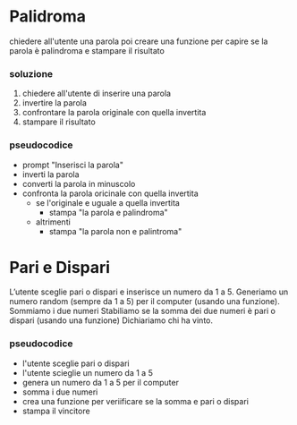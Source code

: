 # Palidroma
chiedere all'utente una parola poi creare una funzione per capire se la parola è palindroma e stampare il risultato

### soluzione 

1) chiedere all'utente di inserire una parola 
2) invertire la parola 
3) confrontare la parola originale con quella invertita
4) stampare il risultato

### pseudocodice 

- prompt "Inserisci la parola"
- inverti la parola 
- converti la parola in minuscolo
- confronta la parola oricinale con quella invertita 
    - se l'originale e uguale a quella invertita 
        - stampa "la parola e palindroma"
    - altrimenti 
        - stampa "la parola non e palintroma"

# Pari e Dispari
L’utente sceglie pari o dispari e inserisce un numero da 1 a 5.
Generiamo un numero random (sempre da 1 a 5) per il computer (usando una funzione).
Sommiamo i due numeri
Stabiliamo se la somma dei due numeri è pari o dispari (usando una funzione)
Dichiariamo chi ha vinto.

### pseudocodice 

- l'utente sceglie pari o dispari 
- l'utente scieglie un numero da 1 a 5 
- genera un numero da 1 a 5 per il computer
- somma i due numeri 
- crea una funzione per veriificare se la somma e pari o dispari 
- stampa il vincitore 
